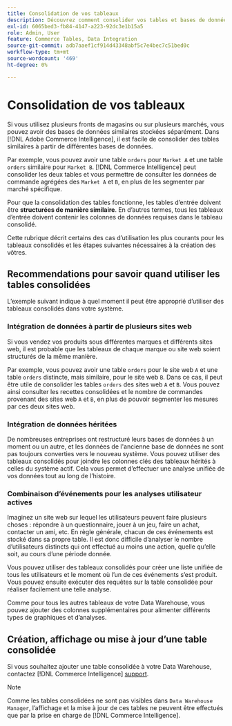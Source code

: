 ```yaml
---
title: Consolidation de vos tableaux
description: Découvrez comment consolider vos tables et bases de données.
exl-id: 6065bed3-fb84-4147-a223-92dc3e1b15a5
role: Admin, User
feature: Commerce Tables, Data Integration
source-git-commit: adb7aaef1cf914d43348abf5c7e4bec7c51bed0c
workflow-type: tm+mt
source-wordcount: '469'
ht-degree: 0%

---
```


# Consolidation de vos tableaux

Si vous utilisez plusieurs fronts de magasins ou sur plusieurs marchés, vous pouvez avoir des bases de données similaires stockées séparément. Dans [!DNL Adobe Commerce Intelligence], il est facile de consolider des tables similaires à partir de différentes bases de données.

Par exemple, vous pouvez avoir une table `orders` pour `Market A` et une table `orders` similaire pour `Market B`. [!DNL Commerce Intelligence] peut consolider les deux tables et vous permettre de consulter les données de commande agrégées des `Market A` et `B`, en plus de les segmenter par marché spécifique.

Pour que la consolidation des tables fonctionne, les tables d’entrée doivent être **structurées de manière similaire**. En d’autres termes, tous les tableaux d’entrée doivent contenir les colonnes de données requises dans le tableau consolidé.

Cette rubrique décrit certains des cas d’utilisation les plus courants pour les tableaux consolidés et les étapes suivantes nécessaires à la création des vôtres.

## Recommendations pour savoir quand utiliser les tables consolidées

L’exemple suivant indique à quel moment il peut être approprié d’utiliser des tableaux consolidés dans votre système.

### Intégration de données à partir de plusieurs sites web

Si vous vendez vos produits sous différentes marques et différents sites web, il est probable que les tableaux de chaque marque ou site web soient structurés de la même manière.

Par exemple, vous pouvez avoir une table `orders` pour le site web `A` et une table `orders` distincte, mais similaire, pour le site web `B`. Dans ce cas, il peut être utile de consolider les tables `orders` des sites web `A` et `B`. Vous pouvez ainsi consulter les recettes consolidées et le nombre de commandes provenant des sites web `A` et `B`, en plus de pouvoir segmenter les mesures par ces deux sites web.

### Intégration de données héritées

De nombreuses entreprises ont restructuré leurs bases de données à un moment ou un autre, et les données de l&#39;ancienne base de données ne sont pas toujours converties vers le nouveau système. Vous pouvez utiliser des tableaux consolidés pour joindre les colonnes clés des tableaux hérités à celles du système actif. Cela vous permet d’effectuer une analyse unifiée de vos données tout au long de l’histoire.

### Combinaison d’événements pour les analyses utilisateur actives

Imaginez un site web sur lequel les utilisateurs peuvent faire plusieurs choses : répondre à un questionnaire, jouer à un jeu, faire un achat, contacter un ami, etc. En règle générale, chacun de ces événements est stocké dans sa propre table. Il est donc difficile d’analyser le nombre d’utilisateurs distincts qui ont effectué au moins une action, quelle qu’elle soit, au cours d’une période donnée.

Vous pouvez utiliser des tableaux consolidés pour créer une liste unifiée de tous les utilisateurs et le moment où l’un de ces événements s’est produit. Vous pouvez ensuite exécuter des requêtes sur la table consolidée pour réaliser facilement une telle analyse.

Comme pour tous les autres tableaux de votre Data Warehouse, vous pouvez ajouter des colonnes supplémentaires pour alimenter différents types de graphiques et d’analyses.

## Création, affichage ou mise à jour d’une table consolidée

Si vous souhaitez ajouter une table consolidée à votre Data Warehouse, contactez [!DNL Commerce Intelligence] [support](../guide-overview.md#Submitting-a-Support-Ticket).

>[!NOTE]
>
>Comme les tables consolidées ne sont pas visibles dans `Data Warehouse Manager`, l’affichage et la mise à jour de ces tables ne peuvent être effectués que par la prise en charge de [!DNL Commerce Intelligence].

